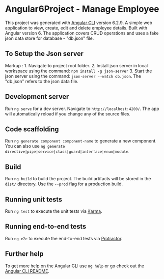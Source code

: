 # Angular6Project - Manage Employee

This project was generated with [Angular CLI](https://github.com/angular/angular-cli) version 6.2.9.
A simple web application to view, create, edit and delete employee details. Built with Angular version 6. The application covers CRUD operations and uses a fake json data store for database - "db.json" file.

## To Setup the Json server
 
Markup : 1. Navigate to project root folder. 
         2. Install json server in local workspace using the command: `npm install -g json-server`
         3. Start the json server using the command: `json-server --watch db.json`. The "db.json" refers to the json data file.

## Development server

Run `ng serve` for a dev server. Navigate to `http://localhost:4200/`. The app will automatically reload if you change any of the source files.

## Code scaffolding

Run `ng generate component component-name` to generate a new component. You can also use `ng generate directive|pipe|service|class|guard|interface|enum|module`.

## Build

Run `ng build` to build the project. The build artifacts will be stored in the `dist/` directory. Use the `--prod` flag for a production build.

## Running unit tests

Run `ng test` to execute the unit tests via [Karma](https://karma-runner.github.io).

## Running end-to-end tests

Run `ng e2e` to execute the end-to-end tests via [Protractor](http://www.protractortest.org/).

## Further help

To get more help on the Angular CLI use `ng help` or go check out the [Angular CLI README](https://github.com/angular/angular-cli/blob/master/README.md).
